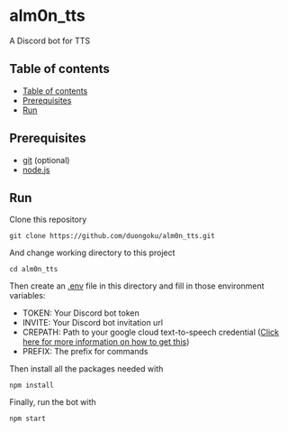 # alm0n_tts
A Discord bot for TTS

## Table of contents
  - [Table of contents](#table-of-contents)
  - [Prerequisites](#prerequisites)
  - [Run](#run)

## Prerequisites
- [git](https://git-scm.com/downloads) (optional)
- [node.js](https://nodejs.org/en/download/)

## Run
Clone this repository
```
git clone https://github.com/duongoku/alm0n_tts.git
```
And change working directory to this project
```
cd alm0n_tts
```
Then create an [.env](https://gist.github.com/ericelliott/4152984) file in this directory and fill in those environment variables:
- TOKEN: Your Discord bot token
- INVITE: Your Discord bot invitation url
- CREPATH: Path to your google cloud text-to-speech credential ([Click here for more information on how to get this](https://cloud.google.com/text-to-speech/docs/libraries#cloud-console))
- PREFIX: The prefix for commands

Then install all the packages needed with
```
npm install
```
Finally, run the bot with
```
npm start
```
